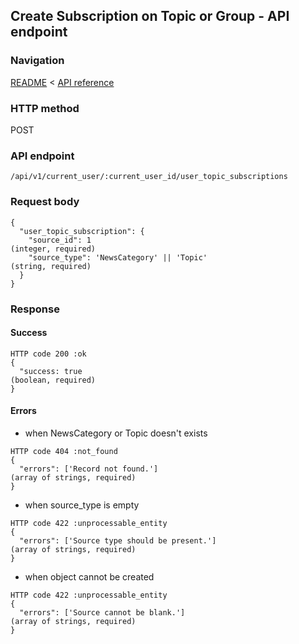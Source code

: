 ## Create Subscription on Topic or Group - API endpoint

### Navigation
[README](../../../../README.md)
<
[API reference](../../../api_reference.md)

### HTTP method
POST

### API endpoint
`/api/v1/current_user/:current_user_id/user_topic_subscriptions`

### Request body
```
{
  "user_topic_subscription": {
    "source_id": 1                                                              (integer, required)
    "source_type": 'NewsCategory' || 'Topic'                                    (string, required)
  }
}
```

### Response
#### Success
```
HTTP code 200 :ok
{
  "success: true                                                                (boolean, required)
}
```

#### Errors
- when NewsCategory or Topic doesn't exists
```
HTTP code 404 :not_found
{
  "errors": ['Record not found.']                                               (array of strings, required)
}
```

- when source_type is empty
```
HTTP code 422 :unprocessable_entity
{
  "errors": ['Source type should be present.']                                  (array of strings, required)
}
```

- when object cannot be created
```
HTTP code 422 :unprocessable_entity
{
  "errors": ['Source cannot be blank.']                                         (array of strings, required)
}
```
